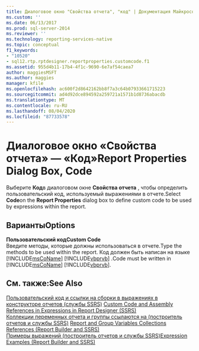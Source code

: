 ```yaml
---
title: Диалоговое окно "Свойства отчета", "код" | Документация Майкрософт
ms.custom: ''
ms.date: 06/13/2017
ms.prod: sql-server-2014
ms.reviewer: ''
ms.technology: reporting-services-native
ms.topic: conceptual
f1_keywords:
- "10520"
- sql12.rtp.rptdesigner.reportproperties.customcode.f1
ms.assetid: 955d4b11-17b4-4f1c-9690-6e7af54caea7
author: maggiesMSFT
ms.author: maggies
manager: kfile
ms.openlocfilehash: ac600f2d8642162bb8f7a3c64b07933661715223
ms.sourcegitcommit: ad4d92dce894592a259721a1571b1d8736abacdb
ms.translationtype: MT
ms.contentlocale: ru-RU
ms.lasthandoff: 08/04/2020
ms.locfileid: "87733578"
---
```

# <a name="report-properties-dialog-box-code"></a><span data-ttu-id="da493-102">Диалоговое окно «Свойства отчета» — «Код»</span><span class="sxs-lookup"><span data-stu-id="da493-102">Report Properties Dialog Box, Code</span></span>
  <span data-ttu-id="da493-103">Выберите **Код**в диалоговом окне **Свойства отчета** , чтобы определить пользовательский код, используемый выражениями в отчете.</span><span class="sxs-lookup"><span data-stu-id="da493-103">Select **Code**on the **Report Properties** dialog box to define custom code to be used by expressions within the report.</span></span>  
  
## <a name="options"></a><span data-ttu-id="da493-104">Варианты</span><span class="sxs-lookup"><span data-stu-id="da493-104">Options</span></span>  
 <span data-ttu-id="da493-105">**Пользовательский код**</span><span class="sxs-lookup"><span data-stu-id="da493-105">**Custom Code**</span></span>  
 <span data-ttu-id="da493-106">Введите методы, которые должны использоваться в отчете.</span><span class="sxs-lookup"><span data-stu-id="da493-106">Type the methods to be used within the report.</span></span> <span data-ttu-id="da493-107">Код должен быть написан на языке [!INCLUDE[msCoName](../includes/msconame-md.md)] [!INCLUDE[vbprvb](../includes/vbprvb-md.md)] .</span><span class="sxs-lookup"><span data-stu-id="da493-107">Code must be written in [!INCLUDE[msCoName](../includes/msconame-md.md)] [!INCLUDE[vbprvb](../includes/vbprvb-md.md)].</span></span>  
  
## <a name="see-also"></a><span data-ttu-id="da493-108">См. также:</span><span class="sxs-lookup"><span data-stu-id="da493-108">See Also</span></span>  
 <span data-ttu-id="da493-109">[Пользовательский код и ссылки на сборки в выражениях в конструкторе отчетов (службы SSRS)](report-design/custom-code-and-assembly-references-in-expressions-in-report-designer-ssrs.md) </span><span class="sxs-lookup"><span data-stu-id="da493-109">[Custom Code and Assembly References in Expressions in Report Designer &#40;SSRS&#41;](report-design/custom-code-and-assembly-references-in-expressions-in-report-designer-ssrs.md) </span></span>  
 <span data-ttu-id="da493-110">[Коллекции переменных отчета и группы ссылаются на &#40;построитель отчетов и службы SSRS&#41;](report-design/built-in-collections-report-and-group-variables-references-report-builder.md) </span><span class="sxs-lookup"><span data-stu-id="da493-110">[Report and Group Variables Collections References &#40;Report Builder and SSRS&#41;](report-design/built-in-collections-report-and-group-variables-references-report-builder.md) </span></span>  
 [<span data-ttu-id="da493-111">Примеры выражений (построитель отчетов и службы SSRS)</span><span class="sxs-lookup"><span data-stu-id="da493-111">Expression Examples &#40;Report Builder and SSRS&#41;</span></span>](report-design/expression-examples-report-builder-and-ssrs.md)  
  
  
